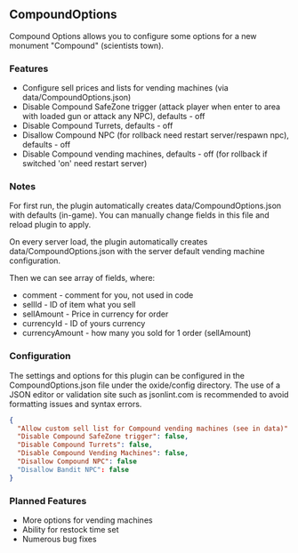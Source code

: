 ## CompoundOptions

Compound Options allows you to configure some options for a new monument "Compound" (scientists town).

### Features

   - Configure sell prices and lists for vending machines (via data/CompoundOptions.json)
   - Disable Compound SafeZone trigger (attack player when enter to area with loaded gun or attack any NPC), defaults - off
   - Disable Compound Turrets, defaults - off
   - Disallow Compound NPC (for rollback need restart server/respawn npc), defaults - off
   - Disable Compound vending machines, defaults - off (for rollback if switched 'on' need restart server)

### Notes

For first run, the plugin automatically creates data/CompoundOptions.json with defaults (in-game). You can manually change fields in this file and reload plugin to apply.

On every server load, the plugin automatically creates data/CompoundOptions.json with the server default vending machine configuration.

Then we can see array of fields, where:

   - comment - comment for you, not used in code
   - sellId - ID of item what you sell
   - sellAmount - Price in currency for order
   - currencyId - ID of yours currency
   - currencyAmount - how many you sold for 1 order (sellAmount)

### Configuration
The settings and options for this plugin can be configured in the CompoundOptions.json file under the oxide/config directory. The use of a JSON editor or validation site such as jsonlint.com is recommended to avoid formatting issues and syntax errors.

```json
{
  "Allow custom sell list for Compound vending machines (see in data)": true,
  "Disable Compound SafeZone trigger": false,
  "Disable Compound Turrets": false,
  "Disable Compound Vending Machines": false,
  "Disallow Compound NPC": false
  "Disallow Bandit NPC": false
}
```

### Planned Features

   - More options for vending machines
   - Ability for restock time set
   - Numerous bug fixes
